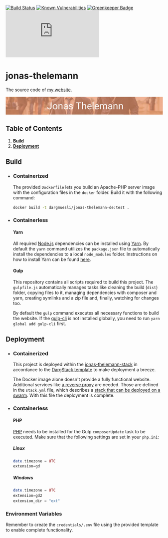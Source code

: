 [![Build Status](https://travis-ci.org/Dargmuesli/jonas-thelemann.svg?branch=master)](https://travis-ci.org/Dargmuesli/jonas-thelemann)
[![Known Vulnerabilities](https://snyk.io/test/github/dargmuesli/jonas-thelemann.de/badge.svg)](https://snyk.io/test/github/dargmuesli/jonas-thelemann.de)
[![Greenkeeper Badge](https://badges.greenkeeper.io/Dargmuesli/jonas-thelemann.de.svg)](https://greenkeeper.io/)
[![Website Uptime Monitoring](https://app.statuscake.com/button/index.php?Track=BkiZnQ1xpj&Days=1000&Design=3)](https://www.statuscake.com)

# jonas-thelemann

The source code of [my website](https://jonas-thelemann.de/).

![Welcome](images/welcome.jpg "Welcome to my website")

## Table of Contents
1. **[Build](#build)**
1. **[Deployment](#deployment)**

<a name="build"></a>

## Build

- ### Containerized

  The provided `Dockerfile` lets you build an Apache-PHP server image with the configuration files in the `docker` folder.
  Build it with the following command:

  ```bash
  docker build -t dargmuesli/jonas-thelemann-de:test .
  ```

- ### Containerless

  #### Yarn

  All required [Node.js](https://nodejs.org/) dependencies can be installed using [Yarn](https://yarnpkg.com/). By default the `yarn` command utilizes the `package.json` file to automatically install the dependencies to a local `node_modules` folder. Instructions on how to install Yarn can be found [here](https://yarnpkg.com/lang/en/docs/install/).

  #### Gulp

  This repository contains all scripts required to build this project. The `gulpfile.js` automatically manages tasks like cleaning the build (`dist`) folder, copying files to it, managing dependencies with composer and yarn, creating symlinks and a zip file and, finally, watching for changes too.

  By default the `gulp` command executes all necessary functions to build the website. If the [gulp-cli](https://yarnpkg.com/en/package/gulp-cli/) is not installed globally, you need to run `yarn global add gulp-cli` first.

<a name="deployment"></a>

## Deployment

- ### Containerized

  This project is deployed within the [jonas-thelemann-stack](https://github.com/Dargmuesli/jonas-thelemann-stack/) in accordance to the [DargStack template](https://github.com/Dargmuesli/dargstack-template/) to make deployment a breeze.

  The Docker image alone doesn't provide a fully functional website. Additional services like [a reverse proxy](https://traefik.io/) are needed. Those are defined in the `stack.yml` file, which describes a [stack that can be deployed on a swarm](https://docs.docker.com/engine/reference/commandline/stack_deploy/). With this file the deployment is complete.

- ### Containerless

  #### PHP

  [PHP](https://php.net/) needs to be installed for the Gulp `composerUpdate` task to be executed. Make sure that the following settings are set in your `php.ini`:

  ##### Linux

  ```PHP
  date.timezone = UTC
  extension=gd
  ```

  ##### Windows

  ```PHP
  date.timezone = UTC
  extension=gd2
  extension_dir = "ext"
  ```

### Environment Variables

Remember to create the `credentials/.env` file using the provided template to enable complete functionality.
